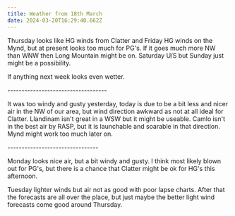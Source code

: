 ```yaml
---
title: Weather from 18th March
date: 2024-03-20T16:29:40.662Z
---
```

Thursday looks like HG winds from Clatter and Friday HG winds on the Mynd, but at present looks too much for PG's.  If it goes much more NW than WNW then Long Mountain might be on.  Saturday U/S but Sunday just might be a possibility.

If anything next week looks even wetter.

\----------------------------------- 

It was too windy and gusty yesterday,  today is due to be a bit less and nicer air in the NW of our area, but wind direction awkward as not at all ideal for Clatter.  Llandinam isn't great in a WSW but it might be useable.  Camlo isn't in the best air by RASP, but it is launchable and soarable in that direction.  Mynd might work too much later on.

\--------------------------------

Monday looks nice air, but a bit windy and gusty.  I think most likely blown out for PG's, but there is a chance that Clatter might be ok for HG's this afternoon.

Tuesday lighter winds but air not as good with poor lapse charts.  After that the forecasts are all over the place, but just maybe the better light wind forecasts come good around Thursday.